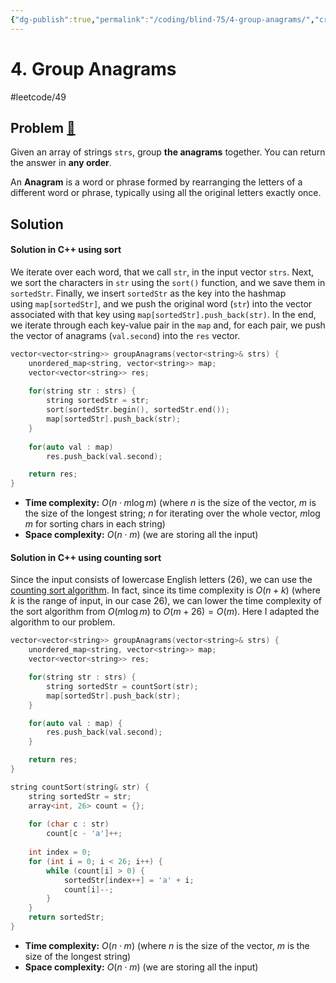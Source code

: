 ```yaml
---
{"dg-publish":true,"permalink":"/coding/blind-75/4-group-anagrams/","created":"2023-07-24T16:32:49.611+02:00","updated":"2023-09-27T10:15:29.749+02:00"}
---
```


# 4. Group Anagrams
#leetcode/49
## Problem [🔗](https://leetcode.com/problems/group-anagrams)
Given an array of strings `strs`, group **the anagrams** together. You can return the answer in **any order**.

An **Anagram** is a word or phrase formed by rearranging the letters of a different word or phrase, typically using all the original letters exactly once.

## Solution
#### Solution in C++ using sort
We iterate over each word, that we call `str`, in the input vector `strs`. Next, we sort the characters in `str` using the `sort()` function, and we save them in `sortedStr`. Finally, we insert `sortedStr` as the key into the hashmap using `map[sortedStr]`, and we push the original word (`str`) into the vector associated with that key using `map[sortedStr].push_back(str)`. 
In the end, we iterate through each key-value pair in the `map` and, for each pair, we push the vector of anagrams (`val.second`) into the `res` vector.

```cpp
vector<vector<string>> groupAnagrams(vector<string>& strs) {
    unordered_map<string, vector<string>> map;
    vector<vector<string>> res;
    
    for(string str : strs) {
        string sortedStr = str;
        sort(sortedStr.begin(), sortedStr.end());
        map[sortedStr].push_back(str);
    }
    
    for(auto val : map)
        res.push_back(val.second);

    return res;
}
```
- **Time complexity:** $O(n \cdot m \log m)$ (where _n_ is the size of the vector, _m_ is the size of the longest string; _n_ for iterating over the whole vector, $m \log m$ for sorting chars in each string)
- **Space complexity:** $O(n \cdot m)$ (we are storing all the input)

#### Solution in C++ using counting sort
Since the input consists of lowercase English letters (26), we can use the [counting sort algorithm](https://it.wikipedia.org/wiki/Counting_sort). In fact, since its time complexity is $O(n + k)$ (where $k$ is the range of input, in our case 26), we can lower the time complexity of the sort algorithm from $O(m \log m)$ to $O(m + 26) = O(m)$. Here I adapted the algorithm to our problem.

```cpp
vector<vector<string>> groupAnagrams(vector<string>& strs) {
	unordered_map<string, vector<string>> map;
	vector<vector<string>> res;

	for(string str : strs) {
		string sortedStr = countSort(str);
		map[sortedStr].push_back(str);
	}

	for(auto val : map) {
		res.push_back(val.second);
	}

	return res;
}

string countSort(string& str) {        
    string sortedStr = str;
    array<int, 26> count = {};
    
    for (char c : str)
        count[c - 'a']++;
        
    int index = 0;
    for (int i = 0; i < 26; i++) {
        while (count[i] > 0) {
            sortedStr[index++] = 'a' + i;
            count[i]--;
        }
    }
    return sortedStr;
}
```
- **Time complexity:** $O(n \cdot m)$ (where _n_ is the size of the vector, _m_ is the size of the longest string)
- **Space complexity:** $O(n \cdot m)$ (we are storing all the input)